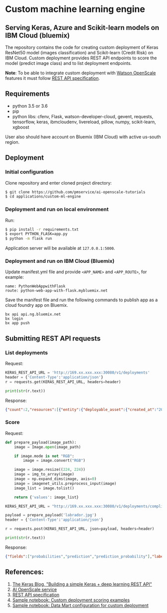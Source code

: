 # Custom machine learning engine
## Serving Keras, Azure and Scikit-learn models on IBM Cloud (bluemix)

The repository contains the code for creating custom deployment of Keras ResNet50 model (images classification) and Scikit-learn (Credit Risk) on IBM Cloud.
Custom deployment provides REST API endpoints to score the model (predict image class) and to list deployment endpoints.

**Note**: To be able to integrate custom deployment with [Watson OpenScale](https://console.bluemix.net/catalog/services/ai-openscale) features it must follow [REST API specification](https://aiopenscale-custom-deployement-spec.mybluemix.net/).


## Requirements

- python 3.5 or 3.6
- pip
- python libs: cfenv, Flask, watson-developer-cloud, gevent, requests, tensorflow, keras, ibmcloudenv, livereload, pillow, numpy, scikit-learn, xgboost

User also should have account on Bluemix (IBM Cloud) with active us-south region. 


## Deployment

### Initial configuration

Clone repository and enter cloned project directory:

   ```bash
   $ git clone https://github.com/pmservice/ai-openscale-tutorials
   $ cd applications/custom-ml-engine
   ```

### Deployment and run on local environment

Run:

```bash
$ pip install -r requirements.txt
$ export PYTHON_FLASK=app.py
$ python -m flask run
```

Application server will be available at `127.0.0.1:5000`.


### Deployment and run on IBM Cloud (Bluemix)

Update manifest.yml file and provide `<APP_NAME>` and `<APP_ROUTE>`, for example:
```
name: PythonWebAppwithFlask
route: python-web-app-with-flask.mybluemix.net
```

Save the manifest file and run the following commands to publish app as a cloud foundry app on Bluemix.
```
bx api api.ng.bluemix.net
bx login
bx app push
```
   
    
## Submitting REST API requests

### List deployments
Request:
```python
KERAS_REST_API_URL = 'http://169.xx.xxx.xxx:30080/v1/deployments'
header = {'Content-Type':'application/json'}
r = requests.get(KERAS_REST_API_URL, headers=header)

print(str(r.text))
```
Response:
```json
{"count":2,"resources":[{"entity":{"deployable_asset":{"created_at":"2016-12-01T10:11:12Z","guid":"569ac899-c0d1-4892-b09f-7415e7eb7948","name":"my ResNet50 model","type":"model","url":"http://github.com/models/my_model.h5"},"description":"description","model_type":"tf-1.5","name":"ResNet50 aios compliant deployment","runtime_environment":"py-3.5","scoring_url":"https://keras-resnet50.mybluemix.net/v1/deployments/aios_compliant/online","status":"ACTIVE","status_message":"string","type":"online"},"metadata":{"created_at":"2016-12-01T10:11:12Z","guid":"string","modified_at":"2016-12-02T12:00:22Z","url":"string"}},{"entity":{"deployable_asset":{"created_at":"2016-12-01T10:11:12Z","guid":"569ac899-c0d1-4892-b09f-7415e7eb79xx","name":"my ResNet50 model","type":"model","url":"http://github.com/models/my_model.h5"},"description":"description","model_type":"tf-1.5","name":"ResNet50 custom deployment","runtime_environment":"py-3.5","scoring_url":"https://keras-resnet50.mybluemix.net/v1/deployments/custom/online","status":"ACTIVE","status_message":"string","type":"online"},"metadata":{"created_at":"2016-12-01T10:11:12Z","guid":"string","modified_at":"2016-12-02T12:00:22Z","url":"string"}}]}
```

### Score

Request:
```python
def prepare_payload(image_path):
    image = Image.open(image_path)

    if image.mode is not "RGB":
        image = image.convert("RGB")

    image = image.resize((224, 224))
    image = img_to_array(image)
    image = np.expand_dims(image, axis=0)
    image = imagenet_utils.preprocess_input(image)
    image_list = image.tolist()

    return {'values': image_list}
```
```python
KERAS_REST_API_URL = "http://169.xx.xxx.xxx:30080/v1/deployments/compliant/online"

payload = prepare_payload('labrador.jpg')
header = {'Content-Type':'application/json'}

r = requests.post(KERAS_REST_API_URL, json=payload, headers=header)

print(str(r.text))
```
Response:
```json
{"fields":["probabilities","prediction","prediction_probability"],"labels":["Labrador_retriever","Chesapeake_Bay_retriever","Rottweiler","curly-coated_retriever","Rhodesian_ridgeback"],"values":[[["0.70551187","0.22909379","0.030718252","0.0062348368","0.0053016352"],"Labrador_retriever","0.70551187"]]}
```


## References:
1. [The Keras Blog, "Building a simple Keras + deep learning REST API"](https://blog.keras.io/building-a-simple-keras-deep-learning-rest-api.html)
2. [AI OpenScale service](https://console.bluemix.net/catalog/services/ai-openscale)
3. [REST API specification](https://aiopenscale-custom-deployement-spec.mybluemix.net/)
4. [Sample notebook:  Custom deployment scoring examples](TBD)
5. [Sample notebook: Data Mart configuration for custom deployment](TBD)

